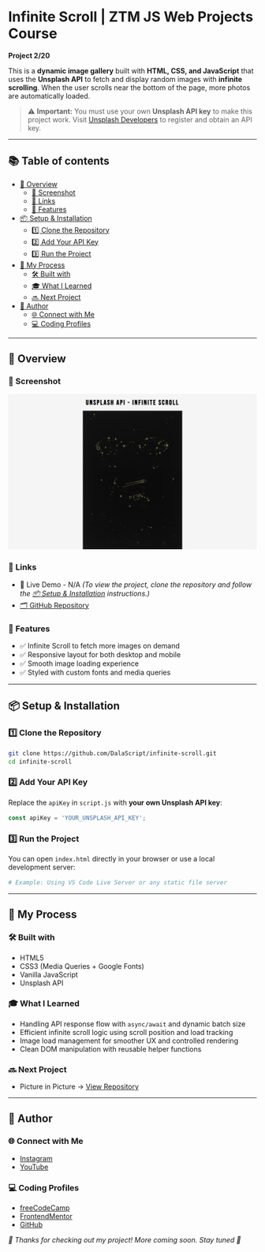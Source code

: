 # Infinite Scroll | ZTM JS Web Projects Course

**Project 2/20**

This is a **dynamic image gallery** built with **HTML, CSS, and JavaScript** that uses the **Unsplash API** to fetch and display random images with **infinite scrolling**. When the user scrolls near the bottom of the page, more photos are automatically loaded.

> ⚠️ **Important:** You must use your own **Unsplash API key** to make this project work. Visit [Unsplash Developers](https://unsplash.com/developers) to register and obtain an API key.

---

## 📚 Table of contents

- [🔎 Overview](#-overview)
  - [📸 Screenshot](#-screenshot)
  - [🔗 Links](#-links)
  - [📌 Features](#-features)
- [📦 Setup & Installation](#-setup--installation)
  - [1️⃣ Clone the Repository](#1️⃣-clone-the-repository)
  - [2️⃣ Add Your API Key](#2️⃣-add-your-api-key)
  - [3️⃣ Run the Project](#3️⃣-run-the-project)
- [🧠 My Process](#-my-process)
  - [🛠️ Built with](#️-built-with)
  - [🎓 What I Learned](#-what-i-learned)
  - [🔜 Next Project](#-next-project)
- [👤 Author](#-author)
  - [🌐 Connect with Me](#-connect-with-me)
  - [💻 Coding Profiles](#-coding-profiles)

---

## 🔎 Overview

### 📸 Screenshot

![](./assets/screenshot.jpg)

### 🔗 Links

 - 🔴 Live Demo - N/A *(To view the project, clone the repository and follow the [📦 Setup & Installation](#-setup--installation) instructions.)*
 - [🗂️ GitHub Repository](https://github.com/DalaScript/infinite-scroll)

### 📌 Features

 - ✅ Infinite Scroll to fetch more images on demand
 - ✅ Responsive layout for both desktop and mobile
 - ✅ Smooth image loading experience
 - ✅ Styled with custom fonts and media queries

---

## 📦 Setup & Installation

### 1️⃣ Clone the Repository
```bash
git clone https://github.com/DalaScript/infinite-scroll.git
cd infinite-scroll
```

### 2️⃣ Add Your API Key
Replace the `apiKey` in `script.js` with **your own Unsplash API key**:
```js
const apiKey = 'YOUR_UNSPLASH_API_KEY';
```

### 3️⃣ Run the Project
You can open `index.html` directly in your browser or use a local development server:
```bash
# Example: Using VS Code Live Server or any static file server
```

---

## 🧠 My Process

### 🛠️ Built with

 - HTML5
 - CSS3 (Media Queries + Google Fonts)
 - Vanilla JavaScript
 - Unsplash API

### 🎓 What I Learned 

 - Handling API response flow with `async/await` and dynamic batch size
 - Efficient infinite scroll logic using scroll position and load tracking
 - Image load management for smoother UX and controlled rendering
 - Clean DOM manipulation with reusable helper functions

### 🔜 Next Project

 - Picture in Picture → [View Repository](https://github.com/DalaScript/picture-in-picture)

---

## 👤 Author

### 🌐 Connect with Me

 - [Instagram](https://www.instagram.com/DalaScript)
 - [YouTube](https://www.youtube.com/@DalaScript)

### 💻 Coding Profiles

 - [freeCodeCamp](https://www.freecodecamp.org/DalaScript)
 - [FrontendMentor](https://www.frontendmentor.io/profile/DalaScript)
 - [GitHub](https://github.com/DalaScript)

*🙌 Thanks for checking out my project! More coming soon. Stay tuned 🚀*